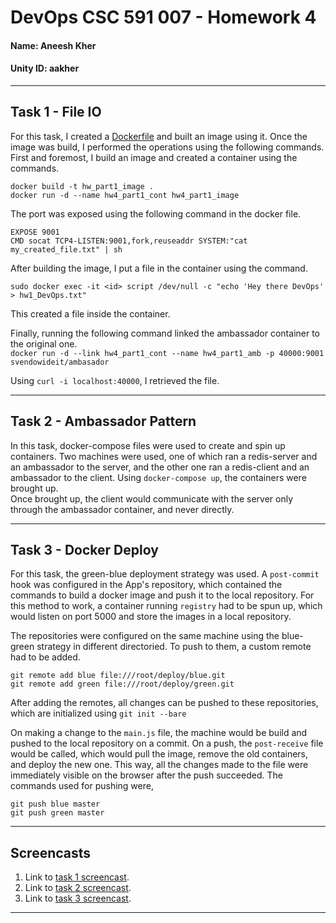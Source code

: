 # DevOps CSC 591 007 - Homework 4  
#### Name: Aneesh Kher
#### Unity ID: aakher  

---

## Task 1 - File IO  
For this task, I created a [Dockerfile](https://github.com/aneeshkher/DevOps-Homework4/blob/master/task1/Dockerfile) and built an image using it. Once the image was build, I performed the operations using the following commands.  
First and foremost, I build an image and created a container using the commands.  

```
docker build -t hw_part1_image .
docker run -d --name hw4_part1_cont hw4_part1_image
```  

The port was exposed using the following command in the docker file.  
```
EXPOSE 9001
CMD socat TCP4-LISTEN:9001,fork,reuseaddr SYSTEM:"cat my_created_file.txt" | sh
```  

After building the image, I put a file in the container using the command.

`sudo docker exec -it <id> script /dev/null -c "echo 'Hey there DevOps' > hw1_DevOps.txt"`  

This created a file inside the container.  

Finally, running the following command linked the ambassador container to the original one.  
`docker run -d --link hw4_part1_cont --name hw4_part1_amb -p 40000:9001 svendowideit/ambasador`  

Using `curl -i localhost:40000`, I retrieved the file.  

---
## Task 2 - Ambassador Pattern  
In this task, docker-compose files were used to create and spin up containers. Two machines were used, one of which ran a redis-server and an ambassador to the server, and the other one ran a redis-client and an ambassador to the client. Using `docker-compose up`, the containers were brought up.  
Once brought up, the client would communicate with the server only through the ambassador container, and never directly.  

---

## Task 3 - Docker Deploy  
For this task, the green-blue deployment strategy was used. A `post-commit` hook was configured in the App's repository, which contained the commands to build a docker image and push it to the local repository. For this method to work, a container running `registry` had to be spun up, which would listen on port 5000 and store the images in a local repository.  

The repositories were configured on the same machine using the blue-green strategy in different directoried. To push to them, a custom remote had to be added.  
```
git remote add blue file:///root/deploy/blue.git
git remote add green file:///root/deploy/green.git
```

After adding the remotes, all changes can be pushed to these repositories, which are initialized using `git init --bare`  


On making a change to the `main.js` file, the machine would be build and pushed to the local repository on a commit. On a push, the `post-receive` file would be called, which would  pull the image, remove the old containers, and deploy the new one. This way, all the changes made to the file were immediately visible on the browser after the push succeeded.  The commands used for pushing were,  
```
git push blue master
git push green master
```

---

## Screencasts
1. Link to [task 1 screencast](https://www.youtube.com/watch?v=_4CaYVHMyDE).
2. Link to [task 2 screencast](https://www.youtube.com/watch?v=VzQQEAeolIM).
3. Link to [task 3 screencast](https://www.youtube.com/watch?v=N7Es6hnZ0UE).

---



